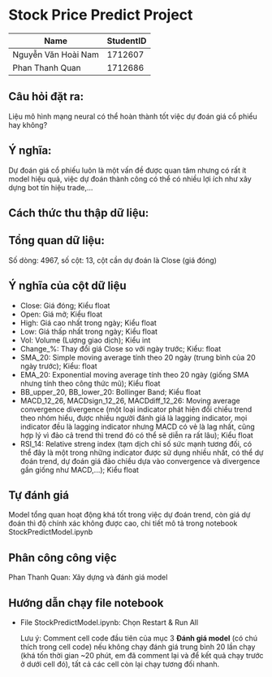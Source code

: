 # Stock Price Predict Project
Name | StudentID
--- | ---
Nguyễn Văn Hoài Nam | 1712607
Phan Thanh Quan | 1712686
## Câu hỏi đặt ra:
Liệu mô hình mạng neural có thể hoàn thành tốt việc dự đoán giá cổ phiểu hay không?
## Ý nghĩa:
Dự đoán giá cổ phiếu luôn là một vấn đề được quan tâm nhưng có rất ít model hiệu quả, việc dự đoán thành công có thể có nhiều lợi ích như xây dựng bot tín hiệu trade,...
## Cách thức thu thập dữ liệu:
## Tổng quan dữ liệu:
Số dòng: 4967, số cột: 13, cột cần dự đoán là Close (giá đóng)
## Ý nghĩa của cột dữ liệu
- Close: Giá đóng; Kiểu float
- Open: Giá mở; Kiểu float
- High: Giá cao nhất trong ngày; Kiểu float
- Low: Giá thấp nhất trong ngày; Kiểu float
- Vol: Volume (Lượng giao dịch); Kiểu int
- Change_%: Thay đổi giá Close so với ngày trước; Kiểu: float
- SMA_20: Simple moving average tính theo 20 ngày (trung bình của 20 ngày trước); Kiểu: float
- EMA_20: Exponential moving average tính theo 20 ngày (giống SMA nhưng tính theo công thức mũ); Kiểu float
- BB_upper_20, BB_lower_20: Bollinger Band; Kiểu float
- MACD_12_26, MACDsign_12_26, MACDdiff_12_26: Moving average convergence divergence (một loại indicator phát hiện đổi chiều trend theo nhóm hiểu, được nhiều người đánh giá là lagging indicator, mọi indicator đều là lagging indicator nhưng MACD có vẻ là lag nhất, cũng hợp lý vì đảo cả trend thì trend đó có thể sẽ diễn ra rất lâu); Kiểu float
- RSI_14: Relative streng index (tạm dịch chỉ số sức mạnh tương đối, có thể đây là một trong những indicator được sử dụng nhiều nhất, có thể dự đoán trend, dự đoán giá đảo chiều dựa vào convergence và divergence gần giống như MACD,...); Kiểu float
## Tự đánh giá
Model tổng quan hoạt động khá tốt trong việc dự đoán trend, còn giá dự đoán thì độ chính xác không được cao, chi tiết mô tả trong notebook StockPredictModel.ipynb
## Phân công công việc
Phan Thanh Quan: Xây dựng và đánh giá model
## Hướng dẫn chạy file notebook
- File StockPredictModel.ipynb: Chọn Restart & Run All

  Lưu ý: Comment cell code đầu tiên của mục 3 **Đánh giá model** (có chú thích trong cell code) nếu không chạy đánh giá trung bình 20 lần chạy (khá tốn thời gian ~20 phút, em đã comment lại và để kết quả chạy trước ở dưới cell đó), tất cả các cell còn lại chạy tương đối nhanh.
